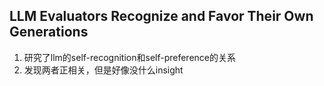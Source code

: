 ## LLM Evaluators Recognize and Favor Their Own Generations
1. 研究了llm的self-recognition和self-preference的关系
2. 发现两者正相关，但是好像没什么insight